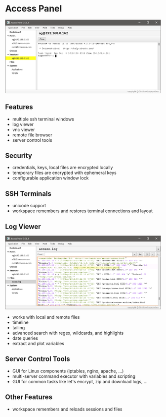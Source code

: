 # Access Panel

![application screenshot](terminal.png)


## Features

* multiple ssh terminal windows
* log viewer
* vnc viewer
* remote file browser
* server control tools


## Security

* credentials, keys, local files are encrypted locally
* temporary files are encrypted with ephemeral keys
* configurable application window lock


## SSH Terminals

* unicode support
* workspace remembers and restores terminal connections and layout


## Log Viewer

![log viewer](log-viewer.png)

* works with local and remote files
* timeline
* tailing
* advanced search with regex, wildcards, and highlights 
* date queries
* extract and plot variables



## Server Control Tools

* GUI for Linux components (iptables, nginx, apache, ...)
* multi-server command executor with variables and scripting
* GUI for common tasks like let's encrypt, zip and download logs, ...



## Other Features

* workspace remembers and reloads sessions and files

